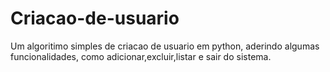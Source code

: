 # Criacao-de-usuario
Um algoritimo simples de criacao de usuario em python, aderindo algumas funcionalidades, como adicionar,excluir,listar e sair do sistema.
